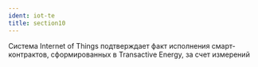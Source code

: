 ```yaml
---
ident: iot-te
title: section10
---
```


Система Internet of Things подтверждает факт исполнения смарт-контрактов, сформированных в Transactive Energy, за счет измерений